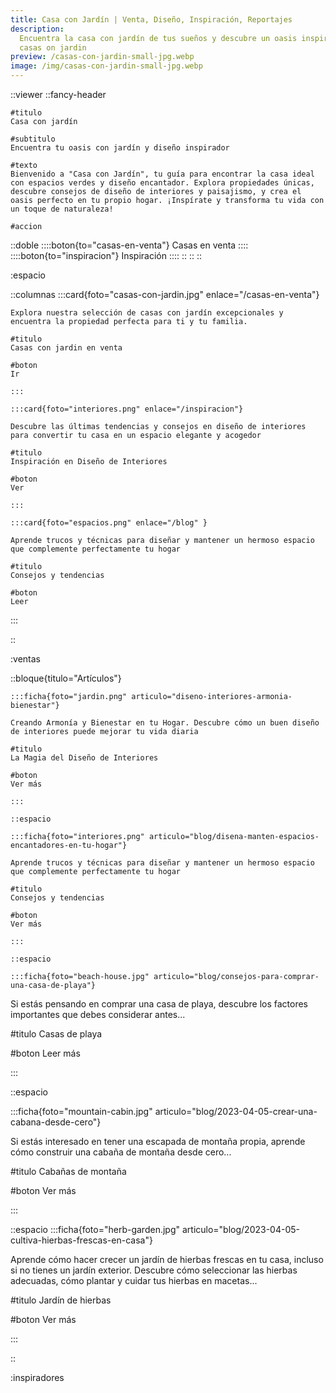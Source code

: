 ```yaml
---
title: Casa con Jardín | Venta, Diseño, Inspiración, Reportajes
description:
  Encuentra la casa con jardín de tus sueños y descubre un oasis inspirador en
  casas on jardin
preview: /casas-con-jardin-small-jpg.webp
image: /img/casas-con-jardin-small-jpg.webp
---
```

::viewer
	::fancy-header

	#titulo
	Casa con jardín

	#subtitulo
	Encuentra tu oasis con jardín y diseño inspirador

	#texto
	Bienvenido a "Casa con Jardín", tu guía para encontrar la casa ideal con espacios verdes y diseño encantador. Explora propiedades únicas, descubre consejos de diseño de interiores y paisajismo, y crea el oasis perfecto en tu propio hogar. ¡Inspírate y transforma tu vida con un toque de naturaleza!

	#accion
  ::doble
    ::::boton{to="casas-en-venta"}
      Casas en venta
    ::::
    ::::boton{to="inspiracion"}
      Inspiración
    ::::
  ::
	::
::

:espacio

::columnas
	:::card{foto="casas-con-jardin.jpg" enlace="/casas-en-venta"}

    Explora nuestra selección de casas con jardín excepcionales y encuentra la propiedad perfecta para ti y tu familia.

    #titulo
    Casas con jardin en venta

    #boton
    Ir

    :::

    :::card{foto="interiores.png" enlace="/inspiracion"}

    Descubre las últimas tendencias y consejos en diseño de interiores para convertir tu casa en un espacio elegante y acogedor

    #titulo
    Inspiración en Diseño de Interiores

    #boton
    Ver

    :::

    :::card{foto="espacios.png" enlace="/blog" }

    Aprende trucos y técnicas para diseñar y mantener un hermoso espacio que complemente perfectamente tu hogar

    #titulo
    Consejos y tendencias

    #boton
    Leer

  :::

::

:ventas

::bloque{titulo="Artículos"}

    :::ficha{foto="jardin.png" articulo="diseno-interiores-armonia-bienestar"}

    Creando Armonía y Bienestar en tu Hogar. Descubre cómo un buen diseño de interiores puede mejorar tu vida diaria

    #titulo
    La Magia del Diseño de Interiores

    #boton
    Ver más

    :::

    ::espacio

    :::ficha{foto="interiores.png" articulo="blog/disena-manten-espacios-encantadores-en-tu-hogar"}

    Aprende trucos y técnicas para diseñar y mantener un hermoso espacio que complemente perfectamente tu hogar

    #titulo
    Consejos y tendencias

    #boton
    Ver más

    :::

    ::espacio

    :::ficha{foto="beach-house.jpg" articulo="blog/consejos-para-comprar-una-casa-de-playa"}

Si estás pensando en comprar una casa de playa, descubre los factores importantes que debes considerar antes...

#titulo
Casas de playa

#boton
Leer más

:::

::espacio

:::ficha{foto="mountain-cabin.jpg" articulo="blog/2023-04-05-crear-una-cabana-desde-cero"}

Si estás interesado en tener una escapada de montaña propia, aprende cómo construir una cabaña de montaña desde cero...

#titulo
Cabañas de montaña

#boton
Ver más

:::

::espacio
:::ficha{foto="herb-garden.jpg" articulo="blog/2023-04-05-cultiva-hierbas-frescas-en-casa"}

Aprende cómo hacer crecer un jardín de hierbas frescas en tu casa, incluso si no tienes un jardín exterior. Descubre cómo seleccionar las hierbas adecuadas, cómo plantar y cuidar tus hierbas en macetas...

#titulo
Jardín de hierbas

#boton
Ver más

:::

::

:inspiradores
